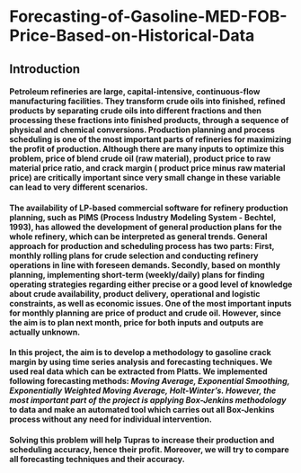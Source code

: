 # Forecasting-of-Gasoline-MED-FOB-Price-Based-on-Historical-Data
## Introduction
#### Petroleum refineries are large, capital-intensive, continuous-flow manufacturing facilities. They transform crude oils into finished, refined products by separating crude oils into different fractions and then processing these fractions into finished products, through a sequence of physical and chemical conversions. Production planning and process scheduling is one of the most important parts of refineries for maximizing the profit of production. Although there are many inputs to optimize this problem, price of blend crude oil (raw material), product price to raw material price ratio, and crack margin ( product price minus raw material price) are critically important since very small change in these variable can lead to very different scenarios.
#### The availability of LP-based commercial software for refinery production planning, such as PIMS (Process Industry Modeling System - Bechtel, 1993), has allowed the development of general production plans for the whole refinery, which can be interpreted as general trends. General approach for production and scheduling process has two parts: First, monthly rolling plans for crude selection and conducting refinery operations in line with foreseen demands. Secondly, based on monthly planning, implementing short-term (weekly/daily) plans for finding operating strategies regarding either precise or a good level of knowledge about crude availability, product delivery, operational and logistic constraints, as well as economic issues. One of the most important inputs for monthly planning are price of product and crude oil. However, since the aim is to plan next month, price for both inputs and outputs are actually unknown.
#### In this project, the aim is to develop a methodology to gasoline crack margin by using time series analysis and forecasting techniques. We used real data which can be extracted from Platts. We implemented following forecasting methods: _Moving Average, Exponential Smoothing, Exponentially Weighted Moving Average, Holt-Winter’s. However, the most important part of the project is applying Box-Jenkins methodology_ to data and make an automated tool which carries out all Box-Jenkins process without any need for individual intervention.
#### Solving this problem will help Tupras to increase their production and scheduling accuracy, hence their profit. Moreover, we will try to compare all forecasting techniques and their accuracy.
